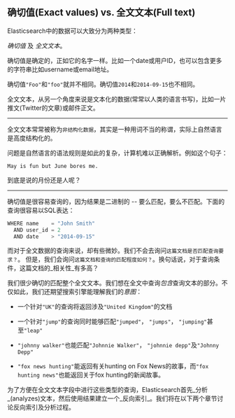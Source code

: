 ## 确切值(Exact values) vs. 全文文本(Full text)

Elasticsearch中的数据可以大致分为两种类型：

_确切值_ 及 _全文文本_。

确切值是确定的，正如它的名字一样。比如一个date或用户ID，也可以包含更多的字符串比如username或email地址。

确切值`"Foo"`和`"foo"`就并不相同。确切值`2014`和`2014-09-15`也不相同。

全文文本，从另一个角度来说是文本化的数据(常常以人类的语言书写)，比如一片推文(Twitter的文章)或邮件正文。

****

全文文本常常被称为`非结构化数据`，其实是一种用词不当的称谓，实际上自然语言是高度结构化的。

问题是自然语言的语法规则是如此的复杂，计算机难以正确解析。例如这个句子：

    May is fun but June bores me.

到底是说的月份还是人呢？

****

确切值是很容易查询的，因为结果是二进制的 -- 要么匹配，要么不匹配。下面的查询很容易以SQL表达：

```javascript
WHERE name    = "John Smith"
  AND user_id = 2
  AND date    > "2014-09-15"
```

而对于全文数据的查询来说，却有些微妙。我们不会去询问`这篇文档是否匹配查询要求？`。
但是，我们会询问`这篇文档和查询的匹配程度如何？`。换句话说，对于查询条件，这篇文档的_相关性_有多高？

我们很少确切的匹配整个全文文本。我们想在全文中查询*包含*查询文本的部分。不仅如此，我们还期望搜索引擎能理解我们的*意图*：

* 一个针对`"UK"`的查询将返回涉及`"United Kingdom"`的文档

* 一个针对`"jump"`的查询同时能够匹配`"jumped"`， `"jumps"`， `"jumping"`甚至`"leap"`

* `"johnny walker"`也能匹配`"Johnnie Walker"`， `"johnnie depp"`及`"Johnny Depp"`

* `"fox news hunting"`能返回有关hunting on Fox News的故事，而`"fox hunting news"`也能返回关于fox hunting的新闻故事。

为了方便在全文文本字段中进行这些类型的查询，Elasticsearch首先_分析_(analyzes)文本，然后使用结果建立一个_反向索引_。我们将在以下两个章节讨论反向索引及分析过程。









